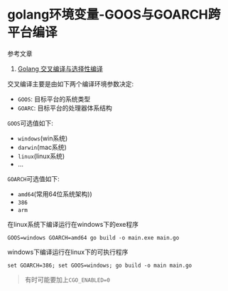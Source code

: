# golang环境变量-GOOS与GOARCH跨平台编译

参考文章

1. [Golang 交叉编译与选择性编译](https://blog.csdn.net/dengming0922/article/details/82217929)

交叉编译主要是由如下两个编译环境参数决定:

- `GOOS`: 目标平台的系统类型
- `GOARC`: 目标平台的处理器体系结构

`GOOS`可选值如下:

- `windows`(win系统)
- `darwin`(mac系统)
- `linux`(linux系统)
- ...

`GOARCH`可选值如下:

- `amd64`(常用64位系统架构))
- `386` 
- `arm`

在linux系统下编译运行在windows下的exe程序

```
GOOS=windows GOARCH=amd64 go build -o main.exe main.go
```

windows下编译运行在linux下的可执行程序

```
set GOARCH=386; set GOOS=windows; go build -o main main.go
```

> 有时可能要加上`CGO_ENABLED=0`
